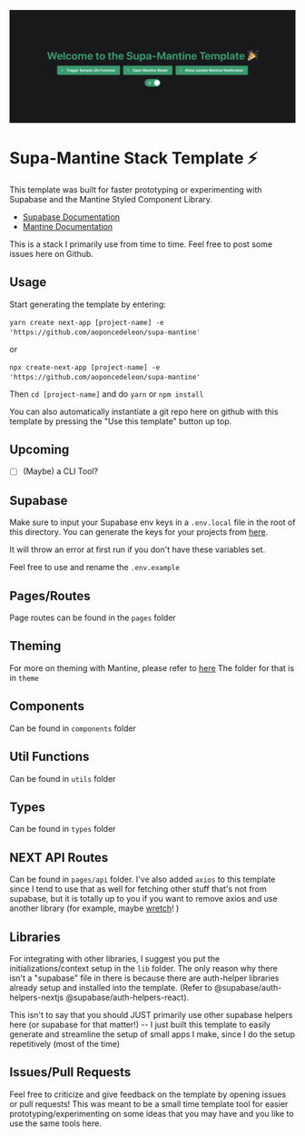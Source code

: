 ![supa-mantine template](/assets/thumb.png)

# Supa-Mantine Stack Template ⚡️

This template was built for faster prototyping or experimenting with Supabase and the Mantine Styled Component Library.

- [Supabase Documentation](https://supabase.com/docs/reference/javascript/installing)
- [Mantine Documentation](https://mantine.dev/guides/next/)

This is a stack I primarily use from time to time. Feel free to post some issues here on Github.

## Usage

Start generating the template by entering:

`yarn create next-app [project-name] -e 'https://github.com/aoponcedeleon/supa-mantine'`

or

`npx create-next-app [project-name] -e 'https://github.com/aoponcedeleon/supa-mantine'`

Then `cd [project-name]` and do `yarn` or `npm install`

You can also automatically instantiate a git repo here on github with this template by pressing the "Use this template" button up top.

## Upcoming

- [ ] (Maybe) a CLI Tool?

## Supabase

Make sure to input your Supabase env keys in a `.env.local` file in the root of this directory. You can generate the keys for your projects from [here](https://app.supabase.com/projects).

It will throw an error at first run if you don't have these variables set.

Feel free to use and rename the `.env.example`

## Pages/Routes

Page routes can be found in the `pages` folder

## Theming

For more on theming with Mantine, please refer to [here](https://mantine.dev/theming/theme-object/)
The folder for that is in `theme`

## Components

Can be found in `components` folder

## Util Functions

Can be found in `utils` folder

## Types

Can be found in `types` folder

## NEXT API Routes

Can be found in `pages/api` folder. I've also added `axios` to this template since I tend to use that as well for fetching other stuff that's not from supabase, but it is totally up to you if you want to remove axios and use another library (for example, maybe [wretch](https://www.npmjs.com/package/wretch)! )

## Libraries

For integrating with other libraries, I suggest you put the initializations/context setup in the `lib` folder. The only reason why there isn't a "supabase" file in there is because there are auth-helper libraries already setup and installed into the template. (Refer to @supabase/auth-helpers-nextjs @supabase/auth-helpers-react).

This isn't to say that you should JUST primarily use other supabase helpers here (or supabase for that matter!) -- I just built this template to easily generate and streamline the setup of small apps I make, since I do the setup repetitively (most of the time)

## Issues/Pull Requests

Feel free to criticize and give feedback on the template by opening issues or pull requests! This was meant to be a small time template tool for easier prototyping/experimenting on some ideas that you may have and you like to use the same tools here.

